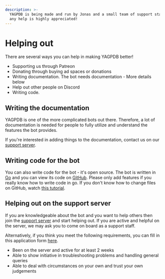 ```yaml
---
description: >-
  YAGPDB is being made and run by Jonas and a small team of support staff. So
  any help is highly appreciated!
---
```


# Helping out

There are several ways you can help in making YAGPDB better!

* Supporting us through Patreon
* Donating through buying ad spaces or donations
* Writing documentation. The bot needs documentation - More details below
* Help out other people on Discord
* Writing code.

## Writing the documentation

YAGPDB is one of the more complicated bots out there. Therefore, a lot of documentation is needed for people to fully utilize and understand the features the bot provides.

If you're interested in adding things to the documentation, contact us on our [support server](https://discord.gg/GcpyYh3).

## Writing code for the bot

You can also write code for the bot - it's open source. The bot is written in [Go](https://golang.org/) and you can view its code on [GitHub](https://github.com/jonas747/yagpdb). Please only add features if you really know how to write code in go. If you don't know how to change files on GitHub, watch [this tutorial](https://www.youtube.com/watch?v=yr6IzOGoMsQ).

## Helping out on the support server

If you are knowledgeable about the bot and you want to help others then join the [support server](https://discord.gg/GcpyYh3) and start helping out. If you are active and helpful on the server, we may ask you to come on board as a support staff.

Alternatively, if you think you meet the following requirements, you can fill in this application form [here](https://michdi.typeform.com/to/e61VMq).

* Been on the server and active for at least 2 weeks
* Able to show initiative in troubleshooting problems and handling general queries
* Able to deal with circumstances on your own and trust your own judgements

